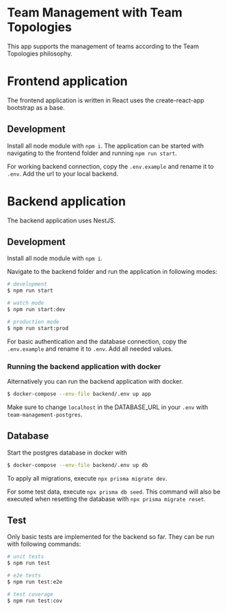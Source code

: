 # Team Management with Team Topologies 
This app supports the management of teams 
according to the Team Topologies philosophy.

# Frontend application
The frontend application is written in React uses the create-react-app 
bootstrap as a base.

## Development
Install all node module with `npm i`.
The application can be started with navigating to the frontend folder and 
running `npm run start`.

For working backend connection, copy the `.env.example` and rename it to `.env`.
Add the url to your local backend.


# Backend application
The backend application uses NestJS.

## Development
Install all node module with `npm i`.

Navigate to the backend folder and run the application in following modes:
```bash
# development
$ npm run start

# watch mode
$ npm run start:dev

# production mode
$ npm run start:prod
```

For basic authentication and the database connection, copy the `.env.example` 
and rename it 
to `.env`.
Add all needed values.

### Running the backend application with docker
Alternatively you can run the backend application with docker.
```bash
$ docker-compose --env-file backend/.env up app
````
Make sure to change `localhost` in the DATABASE_URL in your `.env` with 
`team-management-postgres`.

## Database
Start the postgres database in docker with
```bash
$ docker-compose --env-file backend/.env up db
````

To apply all migrations, execute `npx prisma migrate dev`.

For some test data, execute
`npx prisma db seed`. This command will also be executed when resetting the 
database with `npx prisma migrate reset`.

## Test
Only basic tests are implemented for the backend so far. They can be run 
with following commands:

```bash
# unit tests
$ npm run test

# e2e tests
$ npm run test:e2e

# test coverage
$ npm run test:cov
```
